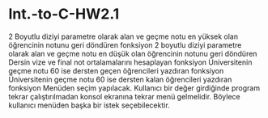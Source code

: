 # Int.-to-C-HW2.1
2 Boyutlu diziyi parametre olarak alan ve geçme notu en yüksek olan öğrencinin notunu 
geri döndüren fonksiyon
2 boyutlu diziyi parametre olarak alan ve geçme notu en düşük olan öğrencinin notunu 
geri döndüren 
Dersin vize ve final not ortalamalarını hesaplayan fonksiyon
Üniversitenin geçme notu 60 ise dersten geçen öğrencileri yazdıran fonksiyon
Üniversitenin geçme notu 60 ise dersten kalan öğrencileri yazdıran fonksiyon
Menüden seçim yapılacak. Kullanıcı bir değer girdiğinde program tekrar çalıştırılmadan konsol ekranına tekrar menü gelmelidir. Böylece kullanıcı menüden başka bir istek seçebilecektir. 
